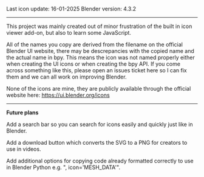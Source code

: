 Last icon update: 16-01-2025
Blender version: 4.3.2

---

This project was mainly created out of minor frustration of the built in icon viewer add-on, but also to learn some JavaScript.

All of the names you copy are derived from the filename on the official Blender UI website, there may be descrepancies with the copied name and the actual name in bpy. This means the icon was not named properly either when creating the UI icons or when creating the bpy API. If you come across something like this, please open an issues ticket here so I can fix them and we can all work on improving Blender.

None of the icons are mine, they are publicly available through the official website here: https://ui.blender.org/icons

---

**Future plans**

Add a search bar so you can search for icons easily and quickly just like in Blender.

Add a download button which converts the SVG to a PNG for creators to use in videos.

Add additional options for copying code already formatted correctly to use in Blender Python e.g. ", icon='MESH_DATA'".
